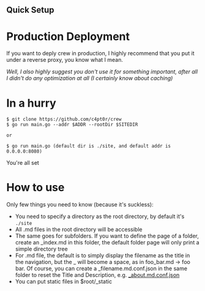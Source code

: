 Quick Setup
-------------

Production Deployment
==========

If you want to deply crew in production, I highly recommend that you put it under a reverse proxy, you know what I mean.

<i>Well, I also highly suggest you don't use it for something important, after all I didn't do any optimization at all (I certainly know about caching)</i>


In a hurry
===============

```
$ git clone https://github.com/c4pt0r/crew
$ go run main.go --addr $ADDR --rootDir $SITEDIR

or 

$ go run main.go (default dir is ./site, and default addr is 0.0.0.0:8080)
```

You're all set


How to use
============

Only few things you need to know (because it's suckless):

* You need to specify a directory as the root directory, by default it's `./site`
* All .md files in the root directory will be accessible
* The same goes for subfolders. If you want to define the page of a folder, create an _index.md in this folder, the default folder page will only print a simple directory tree
* For .md file, the default is to simply display the filename as the title in the navigation, but the _ will become a space, as in foo_bar.md -> foo bar. Of course, you can create a _filename.md.conf.json in the same folder to reset the Title and Description,  e.g. [_about.md.conf.json](https://github.com/c4pt0r/crew/blob/master/site/_about.md.conf.json)
* You can put static files in $root/_static

